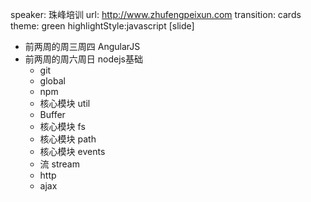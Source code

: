 speaker:  珠峰培训
url: http://www.zhufengpeixun.com
transition: cards
theme: green
highlightStyle:javascript
[slide]
- 前两周的周三周四 AngularJS
- 前两周的周六周日 nodejs基础
  - git
  - global
  - npm 
  - 核心模块 util 
  - Buffer
  - 核心模块 fs
  - 核心模块 path
  - 核心模块 events
  - 流 stream
  - http
  - ajax
  